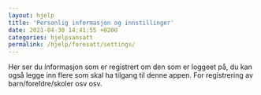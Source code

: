 ```yaml
---
layout: hjelp
title: 'Personlig informasjon og innstillinger'
date: 2021-04-30 14:41:55 +0200
categories: hjelpsansatt
permalink: /hjelp/foresatt/settings/
---
```


Her ser du informasjon som er registrert om den som er loggeet på, du kan også legge inn flere som skal ha tilgang til denne appen. For registrering av barn/foreldre/skoler osv osv.
